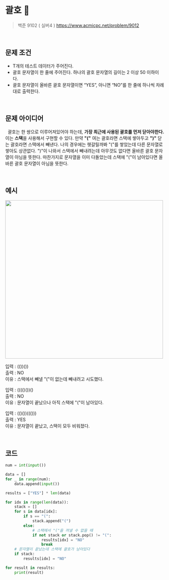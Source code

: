 # 괄호 👥  
> 백준 9102 ( 실버4 )
> https://www.acmicpc.net/problem/9012

<br>

## 문제 조건
- T개의 테스트 데이터가 주어진다.
- 괄호 문자열이 한 줄에 주어진다. 하나의 괄호 문자열의 길이는 2 이상 50 이하이다. 
- 괄호 문자열이 올바른 괄호 문자열이면 “YES”, 아니면 “NO”를 한 줄에 하나씩 차례대로 출력한다.

<br>

## 문제 아이디어
&nbsp; 괄호는 한 쌍으로 이루어져있어야 하는데, **가장 최근에 사용된 괄호를 먼저 닫아야한다.** 이는 **스택**을 사용해서 구현할 수 있다. 만약 **"("** 여는 괄호라면 스택에 쌓아두고 **")"** 닫는 괄호라면 스택에서 빼낸다. 나의 경우에는 헷갈릴까봐 "("를 쌓았는데 다른 문자열로 쌓아도 상관없다. ")"이 나와서 스택에서 빼내려는데 아무것도 없다면 올바른 괄호 문자열이 아님을 뜻한다. 마찬가지로 문자열을 이미 다돌았는데 스택에 "("이 남아있다면 올바른 괄호 문자열이 아님을 뜻한다.

<br>

## 예시

<img src="https://user-images.githubusercontent.com/70243735/122661846-88483f80-d1c9-11eb-86ac-d44a0d73ad07.png" width="500px">

입력 : (())())   
출력 : NO   
이유 : 스택에서 빼낼 "("이 없는데 빼내려고 시도했다.   

입력 : (((()())()   
출력 : NO   
이유 : 문자열이 끝났으나 아직 스택에 "("이 남아있다.   

입력 : (()())((()))   
출력 : YES   
이유 : 문자열이 끝났고, 스택이 모두 비워졌다.   

<br>


## 코드

```python
num = int(input())

data = []
for _ in range(num):
    data.append(input())

results = ["YES"] * len(data)

for idx in range(len(data)):
    stack = []
    for s in data[idx]:
        if s == "(":
            stack.append("(")
        else:
            # 스택에서 "("을 꺼낼 수 없을 때
            if not stack or stack.pop() != "(":
                results[idx] = "NO"
                break
    # 문자열이 끝났는데 스택에 괄호가 남아있다
    if stack:
        results[idx] = "NO"

for result in results:
    print(result)

```
